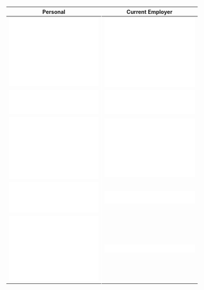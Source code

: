 <table style="border-collapse: collapse; border-spacing: 0;">
<thead>
    <th>Personal</th>
    <th>Current Employer</th>
</thead>
<tr>
    <td style="border-right: 1px solid white;"><a href="https://github.com/jeffl8n"><img src="./jeffl8n-header.svg" /></a></td>
    <td style="border-left: 1px solid white;"><a href="https://github.com/jel3-sf"><img src="./jel3-sf-header.svg" /> </a></td>
</tr>
<tr>
    <td style="border-right: 1px solid white;"><a href="https://github.com/jeffl8n"><img src="./jeffl8n-achievements.svg" /></a></td>
    <td style="border-left: 1px solid white;"><a href="https://github.com/jel3-sf"><img src="./jel3-sf-achievements.svg" /> </a></td>
</tr>
<tr>
    <td style="border-right: 1px solid white;"><a href="https://github.com/jeffl8n"><img src="./jeffl8n-iso_calender.svg" /></a></td>
    <td style="border-left: 1px solid white;"><a href="https://github.com/jel3-sf"><img src="./jel3-sf-iso_calender.svg" /> </a></td>
</tr>
<tr>
    <td style="border-right: 1px solid white;"><a href="https://github.com/jeffl8n"><img src="./jeffl8n-languages.svg" /></a></td>
    <td style="border-left: 1px solid white;"><a href="https://github.com/jel3-sf"><img src="./jel3-sf-languages.svg" /> </a></td>
</tr>
<tr>
    <td style="border-right: 1px solid white;"><a href="https://github.com/jeffl8n"><img src="./jeffl8n-habits.svg" /></a></td>
    <td style="border-left: 1px solid white;"><a href="https://github.com/jel3-sf"><img src="./jel3-sf-habits.svg" /> </a></td>
</tr>
</table>